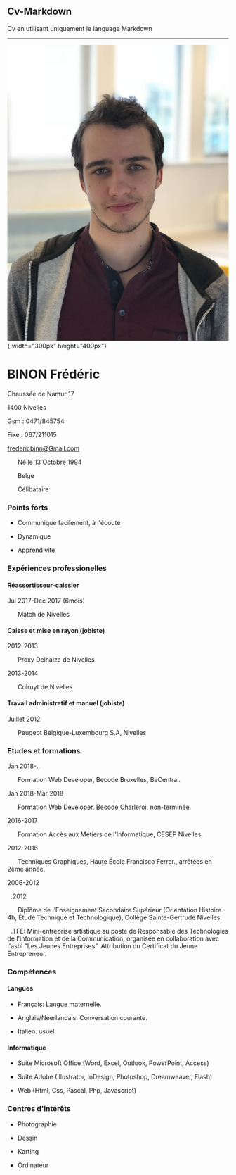 ## Cv-Markdown
Cv en utilisant uniquement le language Markdown


------------------------------------------------------------------------------

![Binon Frédéric](Profil.jpg "Binon Frédéric"){:width="300px" height="400px"}

# BINON Frédéric

Chaussée de Namur 17

1400 Nivelles

Gsm : 0471/845754

Fixe : 067/211015

fredericbinn@Gmail.com

&nbsp;&nbsp;&nbsp;&nbsp;&nbsp;&nbsp;Né le 13 Octobre 1994

&nbsp;&nbsp;&nbsp;&nbsp;&nbsp;&nbsp;Belge

&nbsp;&nbsp;&nbsp;&nbsp;&nbsp;&nbsp;Célibataire


### Points forts

* Communique facilement, à l'écoute

* Dynamique

* Apprend vite

### Expériences professionelles

#### Réassortisseur-caissier

Jul 2017-Dec 2017 (6mois)

&nbsp;&nbsp;&nbsp;&nbsp;&nbsp;&nbsp;Match de Nivelles

#### Caisse et mise en rayon (jobiste)

2012-2013

&nbsp;&nbsp;&nbsp;&nbsp;&nbsp;&nbsp;Proxy Delhaize de Nivelles

2013-2014

&nbsp;&nbsp;&nbsp;&nbsp;&nbsp;&nbsp;Colruyt de Nivelles

#### Travail administratif et manuel (jobiste)

Juillet 2012

&nbsp;&nbsp;&nbsp;&nbsp;&nbsp;&nbsp;Peugeot Belgique-Luxembourg S.A, Nivelles

### Etudes et formations

Jan 2018-..

&nbsp;&nbsp;&nbsp;&nbsp;&nbsp;&nbsp;Formation Web Developer, Becode Bruxelles, BeCentral.

Jan 2018-Mar 2018

&nbsp;&nbsp;&nbsp;&nbsp;&nbsp;&nbsp;Formation Web Developer, Becode Charleroi, non-terminée.

2016-2017

&nbsp;&nbsp;&nbsp;&nbsp;&nbsp;&nbsp;Formation Accès aux Métiers de l'Informatique, CESEP Nivelles.

2012-2016

&nbsp;&nbsp;&nbsp;&nbsp;&nbsp;&nbsp;Techniques Graphiques, Haute École Francisco Ferrer., arrêtées en 2ème année.

2006-2012

&nbsp;&nbsp;.2012

&nbsp;&nbsp;&nbsp;&nbsp;&nbsp;&nbsp;Diplôme de l’Enseignement Secondaire Supérieur (Orientation Histoire 4h, Étude Technique et Technologique), Collège Sainte-Gertrude Nivelles.

&nbsp;&nbsp;.TFE: Mini-entreprise artistique au poste de Responsable des Technologies de l'information et de la Communication, organisée en collaboration avec l'asbl "Les Jeunes Entreprises". Attribution du Certificat du Jeune Entrepreneur.

### Compétences

#### Langues

* Français: Langue maternelle.

* Anglais/Néerlandais: Conversation courante.

* Italien: usuel

#### Informatique

* Suite Microsoft Office (Word, Excel, Outlook, PowerPoint, Access)

* Suite Adobe (Illustrator, InDesign, Photoshop, Dreamweaver, Flash)

* Web (Html, Css, Pascal, Php, Javascript)

### Centres d'intérêts

+ Photographie

+ Dessin

+ Karting

+ Ordinateur
